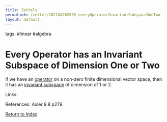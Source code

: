 ```yaml
---
title: Zettels
permalink: /zettel/202104262055_everyOperatorInvariantSubspaceOneTwo
layout: default
---
```

tags: #linear #algebra

# Every Operator has an Invariant Subspace of Dimension One or Two

 If we have an [operator](202102082104_operatorDefinition) on a non-zero finite dimensional vector space, then it
 has an [invariant subspace](202102120907_invariantSubspace) of dimension of 1 or 2.

Links: 

References: Axler 9.8 p279

[Return to Index](index)